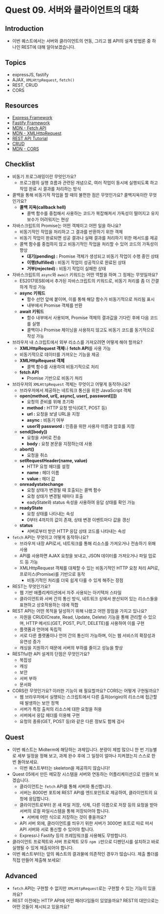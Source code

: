 # Quest 09. 서버와 클라이언트의 대화

## Introduction

- 이번 퀘스트에서는 서버와 클라이언트의 연동, 그리고 웹 API의 설계 방법론 중 하나인 REST에 대해 알아보겠습니다.

## Topics

- expressJS, fastify
- AJAX, `XMLHttpRequest`, `fetch()`
- REST, CRUD
- CORS

## Resources

- [Express Framework](http://expressjs.com/)
- [Fastify Framework](https://www.fastify.io/)
- [MDN - Fetch API](https://developer.mozilla.org/en-US/docs/Web/API/Fetch_API)
- [MDN - XMLHttpRequest](https://developer.mozilla.org/en-US/docs/Web/API/XMLHttpRequest)
- [REST API Tutorial](https://restfulapi.net/)
- [CRUD](https://en.wikipedia.org/wiki/Create,_read,_update_and_delete)
- [MDN - CORS](https://developer.mozilla.org/en-US/docs/Web/HTTP/CORS)

## Checklist

- 비동기 프로그래밍이란 무엇인가요?
  - 프로그램의 실행 흐름과 관련된 개념으로, 여러 작업이 동시에 실행되도록 하고 작업 완료 시 결과를 처리하는 방식
- 콜백을 통해 비동기적 작업을 할 때의 불편한 점은 무엇인가요? 콜백지옥이란 무엇인가요?
  - **콜백 지옥(callback hell)**
    - 콜백 함수를 중첩해서 사용하는 코드가 복잡해져서 가독성이 떨어지고 유지보수가 어려워지는 현상
- 자바스크립트의 Promise는 어떤 객체이고 어떤 일을 하나요?
  - 비동기적인 작업을 처리하고 그 결과를 반환하기 위한 객체
  - 비동기 작업이 완료되면 성공 결과나 실패 결과를 처리하기 위한 메서드를 제공
  - 콜백 함수를 중첩하지 않고 비동기적인 작업을 처리할 수 있어 코드의 가독성이 향상
    - **대기(pending) :** Promise 객체가 생성되고 비동기 작업이 수행 중인 상태
    - **이행(fulfilled) :** 비동기 작업이 성공적으로 완료된 상태
    - **거부(rejected) :** 비동기 작업이 실패한 상태
- 자바스크립트의 `async`와 `await` 키워드는 어떤 역할을 하며 그 정체는 무엇일까요?
  - ES2017(ES8)에서 추가된 자바스크립트의 키워드로, 비동기 처리를 좀 더 간결하게 작성 가능
  - **async 키워드**
    - 함수 선언 앞에 붙이며, 이를 통해 해당 함수가 비동기적으로 처리됨 표시
    - 내부에서 Promise 객체를 반환
  - **await 키워드**
    - 함수 내부에서 사용되며, Promise 객체의 결과값을 기다린 후에 다음 코드를 실행
    - 콜백이나 Promise 체이닝을 사용하지 않고도 비동기 코드를 동기적으로 작성 가능
- 브라우저 내 스크립트에서 외부 리소스를 가져오려면 어떻게 해야 할까요?
  - **XMLHttpRequest 객체**나 **fetch API**를 사용 가능
  - 비동기적으로 데이터를 가져오는 기능을 제공
  - **XMLHttpRequest 객체**
    - 콜백 함수를 사용하여 비동기적으로 처리
  - **fetch API**
    - Promise 기반으로 비동기 처리
- 브라우저의 `XMLHttpRequest` 객체는 무엇이고 어떻게 동작하나요?
  - 브라우저에서 제공하는 네트워크 통신을 위한 JavaScript 객체
  - **open(method, url[, async[, user[, password]]])**
    - 요청의 준비를 위해 초기화
    - **method :** HTTP 요청 방식(GET, POST 등)
    - **url :** 요청을 보낼 URL을 지정
    - **async :** 비동기 여부
    - **user와 password :** 인증을 위한 사용자 이름과 암호를 지정
  - **send([body])**
    - 요청을 서버로 전송
    - **body :** 요청 본문을 지정하는데 사용
  - **abort()**
    - 요청을 취소
  - **setRequestHeader(name, value)**
    - HTTP 요청 헤더를 설정
    - **name :** 헤더 이름
    - **value :** 헤더 값
  - **onreadystatechange**
    - 요청 상태가 변경될 때 호출되는 콜백 함수
    - 요청 상태가 변경될 때마다 호출
    - eadyState와 status 속성을 사용하여 응답 상태를 확인 가능
  - **readyState**
    - 요청 상태를 나타내는 속성
    - 0부터 4까지의 값이 존재, 상태 변경 이벤트마다 값을 갱신
  - **status**
    - 서버로부터 받은 HTTP 응답 상태 코드를 나타내는 속성
- `fetch` API는 무엇이고 어떻게 동작하나요?
  - 브라우저 내장 API로서, 네트워크를 통해 리소스를 가져오거나 전송하기 위해 사용
  - API를 사용하면 AJAX 요청을 보내고, JSON 데이터를 가져오거나 파일 업로드 등 가능
  - XMLHttpRequest 객체를 대체할 수 있는 비동기적인 HTTP 요청 처리 API로, 프로미스(Promise)를 기반으로 동작
    - 비동기적인 처리를 더욱 쉽게 다룰 수 있게 해주는 장점
- REST는 무엇인가요?
  - 웹 기반 애플리케이션에서 자주 사용되는 아키텍처 스타일
  - 클라이언트와 서버 간의 통신 방식, 네트워크 상에서 분산되어 있는 리소스들을 표현하고 상호작용하는 데에 적합
- REST API는 어떤 목적을 달성하기 위해 나왔고 어떤 장점을 가지고 있나요?
  - 자원을 CRUD(Create, Read, Update, Delete) 기능을 통해 관리할 수 있으며, HTTP 메서드(GET, POST, PUT, DELETE)를 사용하여 이를 구현
  - 플랫폼과 언어에 독립적
  - 서로 다른 플랫폼이나 언어 간의 통신이 가능하며, 이는 웹 서비스의 확장성과 유연성 증가
  - 캐싱을 지원하기 때문에 서버의 부하를 줄이고 성능을 향상
- RESTful한 API 설계의 단점은 무엇인가요?
  - 복잡성
  - 캐싱
  - 보안
  - 서버 부하
  - 문서화
- CORS란 무엇인가요? 이러한 기능이 왜 필요할까요? CORS는 어떻게 구현될까요?
  - 웹 브라우저에서 실행되는 스크립트에서 다른 출처(origin)의 리소스에 접근할 때 발생하는 보안 정책
  - 서버가 특정 출처의 리소스에 대한 요청을 허용
  - 서버에서 응답 헤더를 이용해 구현
  - 요청의 종류(GET, POST 등)와 같은 다른 정보도 함께 검사

## Quest

- 이번 퀘스트는 Midterm에 해당하는 과제입니다. 분량이 제법 많으니 한 번 기능별로 세부 일정을 정해 보고, 과제 완수 후에 그 일정이 얼마나 지켜졌는지 스스로 한 번 돌아보세요.
  - 이번 퀘스트부터는 skeleton을 제공하지 않습니다!
- Quest 05에서 만든 메모장 시스템을 서버와 연동하는 어플리케이션으로 만들어 보겠습니다.
  - 클라이언트는 `fetch` API를 통해 서버와 통신합니다.
  - 서버는 8000번 포트에 REST API를 엔드포인트로 제공하여, 클라이언트의 요청에 응답합니다.
  - 클라이언트로부터 온 새 파일 저장, 삭제, 다른 이름으로 저장 등의 요청을 받아 서버의 로컬 파일시스템을 통해 저장되어야 합니다.
    - 서버에 어떤 식으로 저장하는 것이 좋을까요?
  - API 서버 외에, 클라이언트를 띄우기 위한 서버가 3000번 포트로 따로 떠서 API 서버와 서로 통신할 수 있어야 합니다.
  - Express나 Fastify 등의 프레임워크를 사용해도 무방합니다.
- 클라이언트 프로젝트와 서버 프로젝트 모두 `npm i`만으로 디펜던시를 설치하고 바로 실행될 수 있게 제출되어야 합니다.
- 이번 퀘스트부터는 앞의 퀘스트의 결과물에 의존적인 경우가 많습니다. 제출 폴더를 직접 만들어 제출해 보세요!

## Advanced

- `fetch` API는 구현할 수 없지만 `XMLHttpRequest`로는 구현할 수 있는 기능이 있을까요?
- REST 이전에는 HTTP API에 어떤 패러다임들이 있었을까요? REST의 대안으로는 어떤 것들이 제시되고 있을까요?
